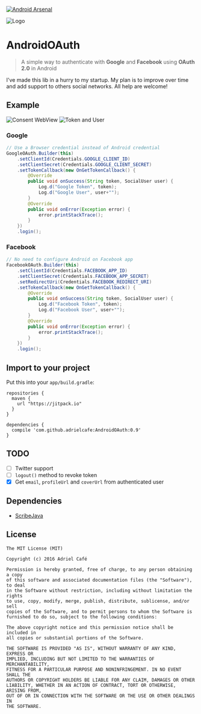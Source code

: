 [![Android Arsenal](https://img.shields.io/badge/Android%20Arsenal-AndroidOAuth-green.svg?style=true)](https://android-arsenal.com/details/1/3837)

![Logo](https://raw.githubusercontent.com/adrielcafe/AndroidOAuth/master/logo.png)

# AndroidOAuth
> A simple way to authenticate with **Google** and **Facebook** using **OAuth 2.0** in Android

I've made this lib in a hurry to my startup. My plan is to improve over time and add support to others social networks. All help are welcome! 

## Example
![Consent WebView](https://raw.githubusercontent.com/adrielcafe/AndroidOAuth/master/screenshots/consent-webview.jpg) ![Token and User](https://raw.githubusercontent.com/adrielcafe/AndroidOAuth/master/screenshots/token-user.jpg)

### Google
```java
// Use a Browser credential instead of Android credential
GoogleOAuth.Builder(this)
    .setClientId(Credentials.GOOGLE_CLIENT_ID)
    .setClientSecret(Credentials.GOOGLE_CLIENT_SECRET)
    .setTokenCallback(new OnGetTokenCallback() {
        @Override
        public void onSuccess(String token, SocialUser user) {
            Log.d("Google Token", token);
            Log.d("Google User", user+"");
        }
        @Override
        public void onError(Exception error) {
            error.printStackTrace();
        }
    })
    .login();
```

### Facebook
```java
// No need to configure Android on Facebook app
FacebookOAuth.Builder(this)
    .setClientId(Credentials.FACEBOOK_APP_ID)
    .setClientSecret(Credentials.FACEBOOK_APP_SECRET)
    .setRedirectUri(Credentials.FACEBOOK_REDIRECT_URI)
    .setTokenCallback(new OnGetTokenCallback() {
        @Override
        public void onSuccess(String token, SocialUser user) {
            Log.d("Facebook Token", token);
            Log.d("Facebook User", user+"");
        }
        @Override
        public void onError(Exception error) {
            error.printStackTrace();
        }
    })
    .login();
```

## Import to your project
Put this into your `app/build.gradle`:
```
repositories {
  maven {
    url "https://jitpack.io"
  }
}

dependencies {
  compile 'com.github.adrielcafe:AndroidOAuth:0.9'
}
```

## TODO
- [ ] Twitter support
- [ ] `logout()` method to revoke token
- [X] Get `email`, `profileUrl` and `coverUrl` from authenticated user

## Dependencies
* [ScribeJava](https://github.com/scribejava/scribejava)

## License
```
The MIT License (MIT)

Copyright (c) 2016 Adriel Café

Permission is hereby granted, free of charge, to any person obtaining a copy
of this software and associated documentation files (the "Software"), to deal
in the Software without restriction, including without limitation the rights
to use, copy, modify, merge, publish, distribute, sublicense, and/or sell
copies of the Software, and to permit persons to whom the Software is
furnished to do so, subject to the following conditions:

The above copyright notice and this permission notice shall be included in
all copies or substantial portions of the Software.

THE SOFTWARE IS PROVIDED "AS IS", WITHOUT WARRANTY OF ANY KIND, EXPRESS OR
IMPLIED, INCLUDING BUT NOT LIMITED TO THE WARRANTIES OF MERCHANTABILITY,
FITNESS FOR A PARTICULAR PURPOSE AND NONINFRINGEMENT. IN NO EVENT SHALL THE
AUTHORS OR COPYRIGHT HOLDERS BE LIABLE FOR ANY CLAIM, DAMAGES OR OTHER
LIABILITY, WHETHER IN AN ACTION OF CONTRACT, TORT OR OTHERWISE, ARISING FROM,
OUT OF OR IN CONNECTION WITH THE SOFTWARE OR THE USE OR OTHER DEALINGS IN
THE SOFTWARE.
```
